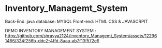 # Inventory_Managemt_System
Back-End: java database: MYSQL Front-end: HTML CSS &amp; JAVASCRPIT

DEMO INVENTORY MANAGEMENT SYSTEM :
https://github.com/shravya2124/Inventory_Managemt_System/assets/122961466/324f256b-ddc2-4ffd-8aaa-ab7f13f572e9
